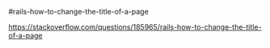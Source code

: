 #rails-how-to-change-the-title-of-a-page

https://stackoverflow.com/questions/185965/rails-how-to-change-the-title-of-a-page